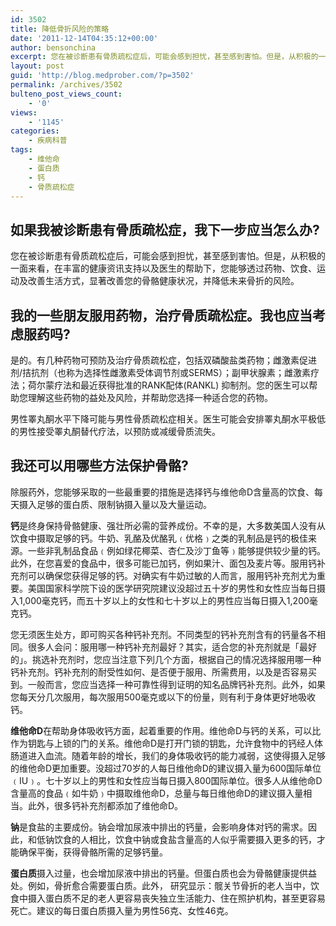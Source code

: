 ```yaml
---
id: 3502
title: 降低骨折风险的策略
date: '2011-12-14T04:35:12+00:00'
author: bensonchina
excerpt: 您在被诊断患有骨质疏松症后，可能会感到担忧，甚至感到害怕。但是，从积极的一面来看，在丰富的健康资讯支持以及医生的帮助下，您能够透过药物、饮食、运动及改善生活方式，显著改善您的骨骼健康状况，并降低未来骨折的风险。
layout: post
guid: 'http://blog.medprober.com/?p=3502'
permalink: /archives/3502
bulteno_post_views_count:
    - '0'
views:
    - '1145'
categories:
    - 疾病科普
tags:
    - 维他命
    - 蛋白质
    - 钙
    - 骨质疏松症
---
```


## 如果我被诊断患有骨质疏松症，我下一步应当怎么办?

您在被诊断患有骨质疏松症后，可能会感到担忧，甚至感到害怕。但是，从积极的一面来看，在丰富的健康资讯支持以及医生的帮助下，您能够透过药物、饮食、运动及改善生活方式，显著改善您的骨骼健康状况，并降低未来骨折的风险。

## 我的一些朋友服用药物，治疗骨质疏松症。我也应当考虑服药吗?

是的。有几种药物可预防及治疗骨质疏松症，包括双磷酸盐类药物；雌激素促进剂/拮抗剂（也称为选择性雌激素受体调节剂或SERMS）；副甲状腺素；雌激素疗法；荷尔蒙疗法和最近获得批准的RANK配体(RANKL) 抑制剂。您的医生可以帮助您理解这些药物的益处及风险，并帮助您选择一种适合您的药物。

男性睪丸酮水平下降可能与男性骨质疏松症相关。医生可能会安排睪丸酮水平极低的男性接受睪丸酮替代疗法，以预防或减缓骨质流失。

## 我还可以用哪些方法保护骨骼?

除服药外，您能够采取的一些最重要的措施是选择钙与维他命D含量高的饮食、每天摄入足够的蛋白质、限制钠摄入量以及大量运动。

**钙**是终身保持骨骼健康、强壮所必需的营养成份。不幸的是，大多数美国人没有从饮食中摄取足够的钙。牛奶、乳酪及优酪乳﹙优格﹚之类的乳制品是钙的极佳来源。一些非乳制品食品﹙例如绿花椰菜、杏仁及沙丁鱼等﹚能够提供较少量的钙。此外，在您喜爱的食品中，很多可能已加钙，例如果汁、面包及麦片等。服用钙补充剂可以确保您获得足够的钙。对确实有牛奶过敏的人而言，服用钙补充剂尤为重要。美国国家科学院下设的医学研究院建议没超过五十岁的男性和女性应当每日摄入1,000毫克钙，而五十岁以上的女性和七十岁以上的男性应当每日摄入1,200毫克钙。

您无须医生处方，即可购买各种钙补充剂。不同类型的钙补充剂含有的钙量各不相同。很多人会问：服用哪一种钙补充剂最好？其实，适合您的补充剂就是「最好的」。挑选补充剂时，您应当注意下列​​几个方面，根据自己的情况选择服用哪一种钙补充剂。钙补充剂的耐受性如何、是否便于服用、所需费用，以及是否容易买到。一般而言，您应当选择一种可靠性得到证明的知名品牌钙补充剂。此外，如果您每天分几次服用，每次服用500毫克或以下的份量，则有利于身体更好地吸收钙。

**维他命D**在帮助身体吸收钙方面，起着重要的作用。维他命D与钙的关系，可以比作为钥匙与上锁的门的关系。维他命D是打开门锁的钥匙，允许食物中的钙经人体肠道进入血流。随着年龄的增长，我们的身体吸收钙的能力减弱，这使得摄入足够的维他命D更加重要。没超过70岁的人每日维他命D的建议摄入量为600国际单位﹙IU﹚。七十岁以上的男性和女性应当每日摄入800国际单位。很多人从维他命D含量高的食品﹙如牛奶﹚中摄取维他命D，总量与每日维他命D的建议摄入量相当。此外，很多钙补充剂都添加了维他命D。

**钠**是食盐的主要成份。钠会增加尿液中排出的钙量，会影响身体对钙的需求。因此，和低钠饮食的人相比，饮食中钠或食盐含量高的人似乎需要摄入更多的钙，才能确保平衡，获得骨骼所需的足够钙量。

**蛋白质**摄入过量，也会增加尿液中排出的钙量。但蛋白质也会为骨骼健康提供益处。例如，骨折愈合需要蛋白质。此外， 研究显示：髋关节骨折的老人当中，饮食中摄入蛋白质不足的老人更容易丧失独立生活能力、住在照护机构，甚至更容易死亡。建议的每日蛋白质摄入量为男性56克、女性46克。